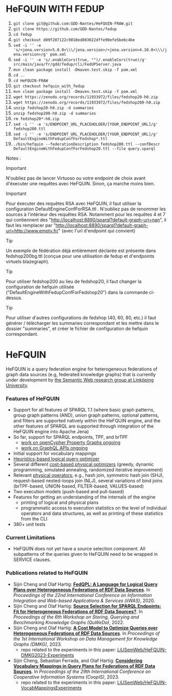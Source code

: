# HeFQUIN WITH FEDUP

1. `git clone git@github.com:GDD-Nantes/HeFQUIN-FRAW.git`
1. `git clone https://github.com/GDD-Nantes/fedup`
1. `cd fedup`
1. `git checkout d89f207122c9010ed803022dffe90efe5be6c4be`
1. `sed -i '' -e 's/<jena.version>5.0.0<\\\/jena.version>/<jena.version>4.10.0<\\\/jena.version>/g' pom.xml`
1. `sed -i '' -e 's/.enableCors(true, "")/.enableCors(true)/g' src/main/java/fr/gdd/fedup/cli/FedUPServer.java`
1. `mvn clean package install -Dmaven.test.skip -f pom.xml`
1. `cd ..`
1. `cd HeFQUIN-FRAW`
1. `git checkout hefquin_with_fedup`
1. `mvn clean package install -Dmaven.test.skip -f pom.xml`
1. `wget https://zenodo.org/records/11933972/files/fedshop20-h0.zip`
1. `wget https://zenodo.org/records/11933972/files/fedshop200-h0.zip`
1. `unzip fedshop20-h0.zip -d summaries`
1. `unzip fedshop200-h0.zip -d summaries`
1. `rm fedshop20*-h0.zip`
1. `sed -i '' -e 's/ENDPOINT_URL_PLACEHOLDER/[YOUR_ENDPOINT_URL]/g' fedshop200.ttl`
1. `sed -i '' -e 's/ENDPOINT_URL_PLACEHOLDER/[YOUR_ENDPOINT_URL]/g' DefaultEngineWithFedupConfForFedshop*.ttl`
1. `./bin/hefquin --federationDescription fedshop200.ttl --confDescr DefaultEngineWithFedupConfForFedshop20.ttl --file query.sparql`

Notes : 
> [!IMPORTANT] 
> N'oubliez pas de lancer Virtuoso ou votre endpoint de choix avant d'éxecuter une requêtes avec HeFQUIN. Sinon, ça marche moins bien.

> [!IMPORTANT] 
> Pour éxecuter des requêtes RSA avec HeFQUIN, il faut utiliser la configuration DefaultEngineConfForRSA.ttl . N'oubliez pas de renommer les sources à l'intérieur des requêtes RSA. Notamment pour les requêtes 4 et 7 qui contiennent des "<http://localhost:8890/sparql?default-graph-uri=nan>", il faut les remplacer par "<http://localhost:8890/sparql?default-graph-uri=http://www.empty.fr/>" (avec l'url d'endpoint qui convient)

> [!TIP]
> Un exemple de fédération déjà entièrement déclarée est présente dans fedshop200bg.ttl (conçue pour une utilisation de fedup et d'endpoints virtuels blazegraph).

> [!TIP]
> Pour utiliser fedshop200 au lieu de fedshop20, il faut changer la configuration de hefquin utilisée ("DefaultEngineWithFedupConfForFedshop20") dans la commande ci-dessus.

> [!TIP]
> Pour utiliser d'autres configurations de fedshop (40, 60, 80, etc.) il faut générer / télécharger les summaries correspondant et les mettre dans le dossier "summaries", et créer le fichier de configuration de hefquin correspondant.




# HeFQUIN
HeFQUIN is a query federation engine for heterogeneous federations of graph data sources (e.g, federated knowledge graphs) that is currently under development by [the Semantic Web research group at Linköping University](https://www.ida.liu.se/research/semanticweb/).

### Features of HeFQUIN
* Support for all features of SPARQL 1.1 (where basic graph patterns, group graph patterns (AND), union graph patterns, optional patterns, and filters are supported natively within the HeFQUIN engine, and the other features of SPARQL are supported through integration of the HeFQUIN engine into Apache Jena)
* So far, support for SPARQL endpoints, TPF, and brTPF
  * [work on openCypher Property Graphs ongoing](https://github.com/LiUSemWeb/HeFQUIN/tree/main/src/main/java/se/liu/ida/hefquin/engine/wrappers/lpgwrapper)
  * [work on GraphQL APIs ongoing](https://github.com/LiUSemWeb/HeFQUIN/tree/main/src/main/java/se/liu/ida/hefquin/engine/wrappers/graphqlwrapper)
* Initial support for vocabulary mappings
* [Heuristics-based logical query optimizer](https://github.com/LiUSemWeb/HeFQUIN/wiki/Heuristics-Based-Logical-Query-Optimizer)
* Several different [cost-based physical optimizers](https://github.com/LiUSemWeb/HeFQUIN/wiki/Cost-Based-Physical-Query-Optimizers) (greedy, dynamic programming, simulated annealing, randomized iterative improvement)
* Relevant [physical operators](https://github.com/LiUSemWeb/HeFQUIN/wiki/Physical-Operators); e.g., hash join, symmetric hash join (SHJ), request-based nested-loops join (NLJ), several variations of bind joins (brTPF-based, UNION-based, FILTER-based, VALUES-based)
* Two execution models (push-based and pull-based)
* Features for getting an understanding of the internals of the engine
  * printing of logical and physical plans
  * programmatic access to execution statistics on the level of individual operators and data structures, as well as printing of these statistics from the CLI
* 380+ unit tests

### Current Limitations
* HeFQUIN does not yet have a source selection component. All subpatterns of the queries given to HeFQUIN need to be wrapped in SERVICE clauses.

### Publications related to HeFQUIN
* Sijin Cheng and Olaf Hartig: **[FedQPL: A Language for Logical Query Plans over Heterogeneous Federations of RDF Data Sources](https://olafhartig.de/files/ChengHartig_FedQPL_iiWAS2020_Extended.pdf)**. In _Proceedings of the 22nd International Conference on Information Integration and Web-based Applications & Services (iiWAS)_, 2020.
* Sijin Cheng and Olaf Hartig: **[Source Selection for SPARQL Endpoints: Fit for Heterogeneous Federations of RDF Data Sources?](https://olafhartig.de/files/ChengHartig_QuWeDa2022.pdf)**. In _Proceedings of the 6th Workshop on Storing, Querying and Benchmarking Knowledge Graphs (QuWeDa)_, 2022.
* Sijin Cheng and Olaf Hartig: **[A Cost Model to Optimize Queries over Heterogeneous Federations of RDF Data Sources](https://olafhartig.de/files/ChengHartig_CostModel_DMKG2023.pdf)**. In _Proceedings of the 1st International Workshop on Data Management for Knowledge Graphs (DMKG)_, 2023.
  * repo related to the experiments in this paper: [LiUSemWeb/HeFQUIN-DMKG2023-Experiments](https://github.com/LiUSemWeb/HeFQUIN-DMKG2023-Experiments)
* Sijin Cheng, Sebastian Ferrada, and Olaf Hartig: **[Considering Vocabulary Mappings in Query Plans for Federations of RDF Data Sources](https://olafhartig.de/files/ChengEtAL_VocabMappings_CoopIS2023.pdf)**. In _Proceedings of the 29th International Conference on Cooperative Information Systems (CoopIS)_, 2023.
  * repo related to the experiments in this paper: [LiUSemWeb/HeFQUIN-VocabMappingsExperiments](https://github.com/LiUSemWeb/HeFQUIN-VocabMappingsExperiments)
